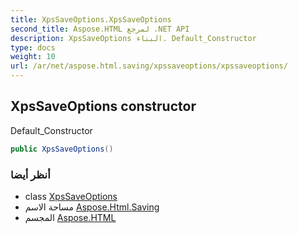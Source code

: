 ```yaml
---
title: XpsSaveOptions.XpsSaveOptions
second_title: Aspose.HTML لمرجع .NET API
description: XpsSaveOptions البناء. Default_Constructor
type: docs
weight: 10
url: /ar/net/aspose.html.saving/xpssaveoptions/xpssaveoptions/
---
```

## XpsSaveOptions constructor

Default_Constructor

```csharp
public XpsSaveOptions()
```

### أنظر أيضا

* class [XpsSaveOptions](../)
* مساحة الاسم [Aspose.Html.Saving](../../xpssaveoptions/)
* المجسم [Aspose.HTML](../../../)


